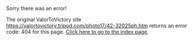 

Sorry there was an error!

The original ValorToVictory site https://valortovictory.tripod.com/photo17/42-32025ph.htm returns an error code: 404 for this page. [Click here to go to the index page](../index.md).